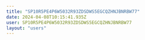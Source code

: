```yaml
---
title: "SP10R5PE4P6W5032R93ZDSDWS5EGCQZHNJBNRBW77"
date: 2024-04-08T10:15:41.935Z
user: SP10R5PE4P6W5032R93ZDSDWS5EGCQZHNJBNRBW77
layout: "users"
---
```

    